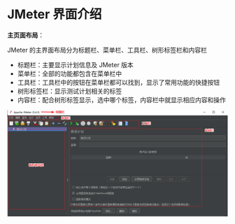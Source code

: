 # JMeter 界面介绍

**主页面布局**：

JMeter 的主界面布局分为标题栏、菜单栏、工具栏、树形标签栏和内容栏

+ 标题栏：主要显示计划信息及 JMeter 版本
+ 菜单栏：全部的功能都包含在菜单栏中
+ 工具栏：工具栏中的按钮在菜单栏都可以找到，显示了常用功能的快捷按钮
+ 树形标签栏：显示测试计划相关的标签
+ 内容栏：配合树形标签显示，选中哪个标签，内容栏中就显示相应内容和操作

![jm](./images/jm.png)

